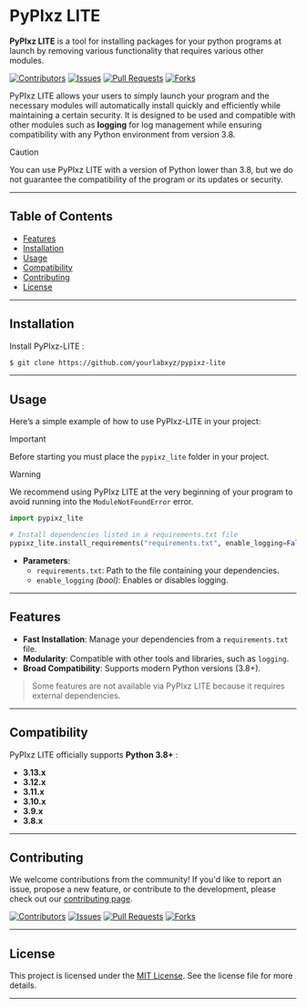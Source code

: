 
# PyPIxz LITE

**PyPIxz LITE** is a tool for installing packages for your python programs at launch by removing
various functionality that requires various other modules.

[![Contributors](https://img.shields.io/github/contributors/yourlabxyz/PyPIxz-LITE.svg)](https://github.com/yourlabxyz/PyPIxz-LITE/graphs/contributors)
[![Issues](https://img.shields.io/github/issues/yourlabxyz/PyPIxz-LITE.svg)](https://github.com/yourlabxyz/PyPIxz-LITE/issues)
[![Pull Requests](https://img.shields.io/github/issues-pr/yourlabxyz/PyPIxz-LITE.svg)](https://github.com/yourlabxyz/PyPIxz-LITE/pulls)
[![Forks](https://img.shields.io/github/forks/yourlabxyz/PyPIxz-LITE.svg)](https://github.com/yourlabxyz/PyPIxz-LITE/network/members)

PyPIxz LITE allows your users to simply launch your program and the necessary modules will
automatically install quickly and efficiently while maintaining a certain security. It is designed
to be used and compatible with other modules such as **logging** for log management while ensuring
compatibility with any Python environment from version 3.8.

> [!CAUTION]
> You can use PyPIxz LITE with a version of Python lower than 3.8, but we do not guarantee the
> compatibility of the program or its updates or security.

---

## Table of Contents

- [Features](#features)
- [Installation](#installation)
- [Usage](#usage)
- [Compatibility](#compatibility)
- [Contributing](#contributing)
- [License](#license)

---

## Installation

Install PyPIxz-LITE :

```bash
$ git clone https://github.com/yourlabxyz/pypixz-lite
```

---

## Usage

Here’s a simple example of how to use PyPIxz-LITE in your project:

> [!IMPORTANT]
> Before starting you must place the `pypixz_lite` folder in your project.

> [!WARNING]
> We recommend using PyPIxz LITE at the very beginning of your program to avoid running into the
> `ModuleNotFoundError` error.

```python
import pypixz_lite

# Install dependencies listed in a requirements.txt file
pypixz_lite.install_requirements("requirements.txt", enable_logging=False)
```

- **Parameters**:
  - `requirements.txt`: Path to the file containing your dependencies.
  - `enable_logging` *(bool)*: Enables or disables logging.

---

## Features

- **Fast Installation**: Manage your dependencies from a `requirements.txt` file.
- **Modularity**: Compatible with other tools and libraries, such as `logging`.
- **Broad Compatibility**: Supports modern Python versions (3.8+).

> Some features are not available via PyPIxz LITE because it requires external dependencies.

---

## Compatibility

PyPIxz LITE officially supports **Python 3.8+** : 
- **3.13.x**
- **3.12.x**
- **3.11.x**
- **3.10.x**
- **3.9.x**
- **3.8.x**

---

## Contributing

We welcome contributions from the community! If you'd like to report an issue, propose a new
feature, or contribute to the development, please check out our
[contributing page](https://github.com/yourlabxyz/PyPIxz-LITE/graphs/contributors).

[![Contributors](https://img.shields.io/github/contributors/yourlabxyz/PyPIxz-LITE.svg)](https://github.com/yourlabxyz/PyPIxz-LITE/graphs/contributors)
[![Issues](https://img.shields.io/github/issues/yourlabxyz/PyPIxz-LITE.svg)](https://github.com/yourlabxyz/PyPIxz-LITE/issues)
[![Pull Requests](https://img.shields.io/github/issues-pr/yourlabxyz/PyPIxz-LITE.svg)](https://github.com/yourlabxyz/PyPIxz-LITE/pulls)
[![Forks](https://img.shields.io/github/forks/yourlabxyz/PyPIxz-LITE.svg)](https://github.com/yourlabxyz/PyPIxz-LITE/network/members)

---

## License

This project is licensed under the
[MIT License](https://github.com/yourlabxyz/PyPIxz-LITE/blob/master/LICENSE). See the license file
for more details.

---
